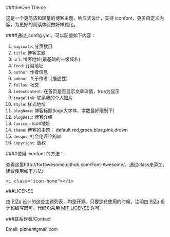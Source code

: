 ###theOne Theme

这是一个更简洁和轻量的博客主题，响应式设计，支持 iconfont，更多自定义内容，为更好的阅读体验做好样式化。

####通过_config.yml，可以配置如下内容：

1. ```paginate```: 分页数目
2. ```title```: 博客主题
3. ```url```: 博客地址(最基础的一级域名)
4. ```feed```: 订阅地址
5. ```author```: 作者信息
6. ```aubout```: 关于作者（描述性）
7. ```follow```: 社交
8. ```indexContent```: 在首页是否显示文章详情，true为显示
9. ```imagelink```: 联系我的个人图片
10. ```style```: 样式地址
11. ```blogName```: 博客标题(logo大字体，字数最好限制下)
12. ```blogDesc```: 博客介绍
13. ```favicon```: icon地址
14. ```theme```: 博客的主题： default,red,green,blue,pink,drown
15. ```desqus```: 社会化评论的id
16. ```copyright```: 版权

####使用 iconfont 的方法：

查看这里http://fortawesome.github.com/Font-Awesome/，通过class来添加，建议使用如下方法:

<pre>
&lt;i class="icon-home"&gt;&lt;/i&gt;
</pre>

###LICENSE

由 <a href="http://www.pizn.net" target="_blank">PIZn</a> 设计的这些主题列表，均是开源。只要您在使用的时候，注明由 <a href="http://www.pizn.net" target="_blank">PIZn</a> 设计和编写既可。代码均采用 <a href="http://zh.wikipedia.org/wiki/MIT_License" target="_blank">MIT LICENSE</a> 许可.

###联系作者/Contact

Email: pizner#gmail.com
